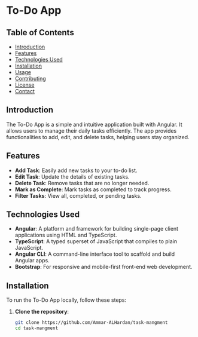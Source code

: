 # To-Do App

## Table of Contents
- [Introduction](#introduction)
- [Features](#features)
- [Technologies Used](#technologies-used)
- [Installation](#installation)
- [Usage](#usage)
- [Contributing](#contributing)
- [License](#license)
- [Contact](#contact)

## Introduction

The To-Do App is a simple and intuitive application built with Angular. It allows users to manage their daily tasks efficiently. The app provides functionalities to add, edit, and delete tasks, helping users stay organized.

## Features

- **Add Task**: Easily add new tasks to your to-do list.
- **Edit Task**: Update the details of existing tasks.
- **Delete Task**: Remove tasks that are no longer needed.
- **Mark as Complete**: Mark tasks as completed to track progress.
- **Filter Tasks**: View all, completed, or pending tasks.

## Technologies Used

- **Angular**: A platform and framework for building single-page client applications using HTML and TypeScript.
- **TypeScript**: A typed superset of JavaScript that compiles to plain JavaScript.
- **Angular CLI**: A command-line interface tool to scaffold and build Angular apps.
- **Bootstrap**: For responsive and mobile-first front-end web development.

## Installation

To run the To-Do App locally, follow these steps:

1. **Clone the repository**:
   ```bash
   git clone https://github.com/Ammar-ALHardan/task-mangment
   cd task-mangment
